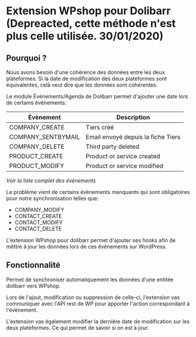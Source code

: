# Extension WPshop pour Dolibarr (Depreacted, cette méthode n'est plus celle utilisée. 30/01/2020)

## Pourquoi ?

Nous avons besoin d'une cohérence des données entre les deux plateformes.
Si la date de modification des deux plateformes sont équivalentes, celà veut dire que les données sont cohérentes.

Le module Évènements/Agenda de Dolibarr permet d'ajouter une date lors de certains évènements:

| Évènement          | Description                         |
| ------------------ | ----------------------------------- |
| COMPANY_CREATE     | Tiers créé                          |
| COMPANY_SENTBYMAIL | Email envoyé depuis la fiche Tiers  |
| COMPANY_DELETE     | Third party deleted                 |
| PRODUCT_CREATE     | Product or service created          |
| PRODUCT_MODIFY     | Product or service modified         |

*Voir la liste complet des évènements*

Le problème vient de certains évènements manquants qui sont obligatoires pour notre synchronisation telles que:

- COMPANY_MODIFY
- CONTACT_CREATE
- CONTACT_MODIFY
- CONTACT_DELETE

L'extension WPshop pour dolibarr permet d'ajouter ses hooks afin de mêttre à jour les données lors de ces évènements sur WordPress.

## Fonctionnalité

Permet de synchroniser automatiquement les données d'une entitée dolibarr vers WPshop.

Lors de l'ajout, modification ou suppression de celle-ci, l'extension vas communiquer avec l'API rest de WP pour apporter l'action correspondant à l'évènement.

L'extension vas également modifier la dernière date de modification sur les deux plateformes. Ce qui permet de savoir si on est à jour.
